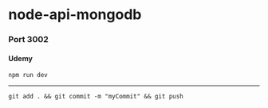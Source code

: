# node-api-mongodb

### Port 3002

#### Udemy

```
npm run dev
```

---

```
git add . && git commit -m "myCommit" && git push
```

